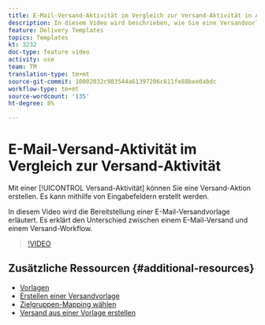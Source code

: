```yaml
---
title: E-Mail-Versand-Aktivität im Vergleich zur Versand-Aktivität in Adobe Campaign Classic
description: In diesem Video wird beschrieben, wie Sie eine Versandvorlage konfigurieren und verwenden.
feature: Delivery Templates
topics: Templates
kt: 3232
doc-type: feature video
activity: use
team: TM
translation-type: tm+mt
source-git-commit: 10002032c983544a61397206c611fe88bee0abdc
workflow-type: tm+mt
source-wordcount: '135'
ht-degree: 8%

---
```



# E-Mail-Versand-Aktivität im Vergleich zur Versand-Aktivität

Mit einer [!UICONTROL Versand-Aktivität] können Sie eine Versand-Aktion erstellen. Es kann mithilfe von Eingabefeldern erstellt werden.

In diesem Video wird die Bereitstellung einer E-Mail-Versandvorlage erläutert. Es erklärt den Unterschied zwischen einem E-Mail-Versand und einem Versand-Workflow.

>[!VIDEO](https://video.tv.adobe.com/v/24065?quality=12)

## Zusätzliche Ressourcen {#additional-resources}

* [Vorlagen](https://docs.campaign.adobe.com/doc/AC/en/DLV_Using_delivery_templates_About_templates.html)
* [Erstellen einer Versandvorlage](https://docs.campaign.adobe.com/doc/AC/en/DLV_Using_delivery_templates_Creating_a_delivery_template.html)
* [Zielgruppen-Mapping wählen](https://docs.campaign.adobe.com/doc/AC/en/DLV_Using_delivery_templates_Selecting_a_target_mapping.html)
* [Versand aus einer Vorlage erstellen](https://docs.campaign.adobe.com/doc/AC/en/DLV_Using_delivery_templates_Creating_a_delivery_from_a_template.html)
